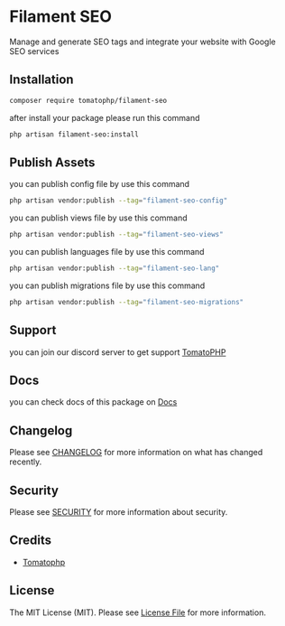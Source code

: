 # Filament SEO

Manage and generate SEO tags and integrate your website with Google SEO services

## Installation

```bash
composer require tomatophp/filament-seo
```
after install your package please run this command

```bash
php artisan filament-seo:install
```

## Publish Assets

you can publish config file by use this command

```bash
php artisan vendor:publish --tag="filament-seo-config"
```

you can publish views file by use this command

```bash
php artisan vendor:publish --tag="filament-seo-views"
```

you can publish languages file by use this command

```bash
php artisan vendor:publish --tag="filament-seo-lang"
```

you can publish migrations file by use this command

```bash
php artisan vendor:publish --tag="filament-seo-migrations"
```

## Support

you can join our discord server to get support [TomatoPHP](https://discord.gg/Xqmt35Uh)

## Docs

you can check docs of this package on [Docs](https://docs.tomatophp.com/plugins/laravel-package-generator)

## Changelog

Please see [CHANGELOG](CHANGELOG.md) for more information on what has changed recently.

## Security

Please see [SECURITY](SECURITY.md) for more information about security.

## Credits

- [Tomatophp](mailto:info@3x1.io)

## License

The MIT License (MIT). Please see [License File](LICENSE.md) for more information.

